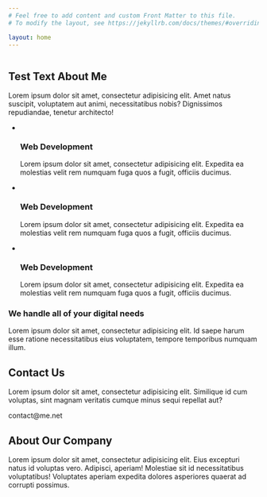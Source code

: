 ```yaml
---
# Feel free to add content and custom Front Matter to this file.
# To modify the layout, see https://jekyllrb.com/docs/themes/#overriding-theme-defaults

layout: home
---
```


<!-- Section A -->
<section id="section-a" class="grid">
  <div class="content-wrap">
    <div id="feature">
      <div id="portrait">
        <img src="{{ site.baseurl }}/img/selfportrait-01.jpg" alt="">
      </div>
      <div id="bio-text">
        <h2>Test Text About Me</h2>
        <p>Lorem ipsum dolor sit amet, consectetur adipisicing elit. Amet natus suscipit, voluptatem aut animi, necessitatibus nobis? Dignissimos repudiandae, tenetur architecto!</p>
      </div>
    </div>
  </div>
</section>

<!-- Section B -->
<section id="section-b" class="grid">
  <ul>
    <li>
      <div class="card">
        <img src="{{ site.baseurl }}/img/banner-devops-02.jpg" alt="">
        <div class="card-content">
          <h3 class="card-title">Web Development</h3>
          <p>Lorem ipsum dolor sit amet, consectetur adipisicing elit. Expedita ea molestias velit rem numquam fuga quos a fugit, officiis ducimus.</p>
        </div>
      </div>
    </li>
    <li>
      <div class="card">
        <img src="{{ site.baseurl }}/img/banner-networking-02.jpg" alt="">
        <div class="card-content">
          <h3 class="card-title">Web Development</h3>
          <p>Lorem ipsum dolor sit amet, consectetur adipisicing elit. Expedita ea molestias velit rem numquam fuga quos a fugit, officiis ducimus.</p>
        </div>
      </div>
    </li>
    <li>
      <div class="card">
        <img src="{{ site.baseurl }}/img/banner-ml-02.jpg" alt="">
        <div class="card-content">
          <h3 class="card-title">Web Development</h3>
          <p>Lorem ipsum dolor sit amet, consectetur adipisicing elit. Expedita ea molestias velit rem numquam fuga quos a fugit, officiis ducimus.</p>
        </div>
      </div>
    </li>
  </ul>
</section>

<!-- Section C -->
<section id="section-c" class="grid">
  <div class="content-wrap">
    <h3 class="content-title">We handle all of your digital needs</h3>
    <p>Lorem ipsum dolor sit amet, consectetur adipisicing elit. Id saepe harum esse ratione necessitatibus eius voluptatem, tempore temporibus numquam illum.</p>
  </div>
</section>

<!-- Section D -->
<section id="section-d" class="grid">
  <div class="box">
    <h2 class="content-title">Contact Us</h2>
    <p>Lorem ipsum dolor sit amet, consectetur adipisicing elit. Similique id cum voluptas, sint magnam veritatis cumque minus sequi repellat aut?</p>
    <p>contact@me.net</p>
  </div>
  <div class="box">
    <h2 class="content-title">About Our Company</h2>
    <p>Lorem ipsum dolor sit amet, consectetur adipisicing elit. Eius excepturi natus id voluptas vero. Adipisci, aperiam! Molestiae sit id necessitatibus voluptatibus! Voluptates aperiam expedita dolores asperiores quaerat ad corrupti possimus.</p>
  </div>
</section>
